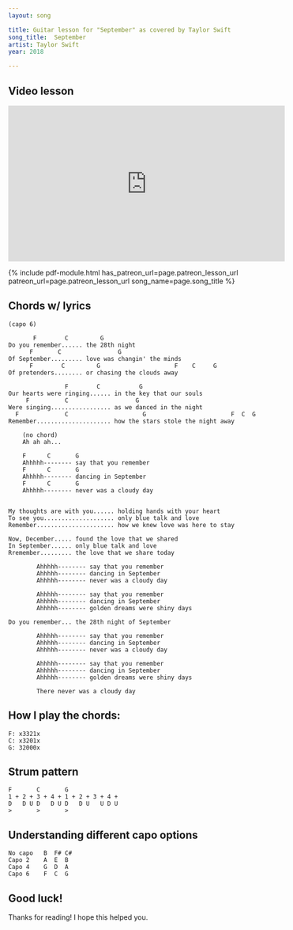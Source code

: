 ```yaml
---
layout: song

title: Guitar lesson for "September" as covered by Taylor Swift
song_title:  September
artist: Taylor Swift
year: 2018

---
```


## Video lesson

<iframe width="560" height="315" src="https://www.youtube.com/embed/SfEZdpL1I0o?showinfo=0" frameborder="0" allowfullscreen></iframe>

{% include pdf-module.html has_patreon_url=page.patreon_lesson_url patreon_url=page.patreon_lesson_url song_name=page.song_title %}

## Chords w/ lyrics

    (capo 6)

           F        C         G
    Do you remember...... the 28th night
          F       C                G
    Of September......... love was changin' the minds
          F        C         G                     F    C     G
    Of pretenders........ or chasing the clouds away

                    F        C           G
    Our hearts were ringing...... in the key that our souls
         F          C                   G
    Were singing................. as we danced in the night
      F             C                     G                        F  C  G
    Remember..................... how the stars stole the night away

        (no chord)
        Ah ah ah...

        F      C       G
        Ahhhhh-------- say that you remember
        F      C       G
        Ahhhhh-------- dancing in September
        F      C       G
        Ahhhhh-------- never was a cloudy day


    My thoughts are with you...... holding hands with your heart
    To see you.................... only blue talk and love
    Remember...................... how we knew love was here to stay

    Now, December..... found the love that we shared
    In September...... only blue talk and love
    Rremember......... the love that we share today

    		Ahhhhh-------- say that you remember
    		Ahhhhh-------- dancing in September
    		Ahhhhh-------- never was a cloudy day

    		Ahhhhh-------- say that you remember
    		Ahhhhh-------- dancing in September
    		Ahhhhh-------- golden dreams were shiny days

    Do you remember... the 28th night of September

    		Ahhhhh-------- say that you remember
    		Ahhhhh-------- dancing in September
    		Ahhhhh-------- never was a cloudy day

    		Ahhhhh-------- say that you remember
    		Ahhhhh-------- dancing in September
    		Ahhhhh-------- golden dreams were shiny days

    		There never was a cloudy day

## How I play the chords:

    F: x3321x
    C: x3201x
    G: 32000x

## Strum pattern

    F       C       G
    1 + 2 + 3 + 4 + 1 + 2 + 3 + 4 +
    D   D U D   D U D   D U   U D U
    >       >       >

## Understanding different capo options

    No capo   B  F# C#
    Capo 2    A  E  B
    Capo 4    G  D  A
    Capo 6    F  C  G

## Good luck!

Thanks for reading! I hope this helped you.
